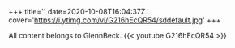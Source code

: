 +++
title=''
date=2020-10-08T16:04:37Z
cover='https://i.ytimg.com/vi/G216hEcQR54/sddefault.jpg'
+++

All content belongs to GlennBeck.
{{< youtube G216hEcQR54 >}}

